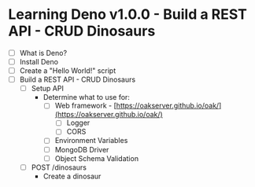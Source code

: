 # Learning Deno v1.0.0 - Build a REST API - CRUD Dinosaurs

- [ ] What is Deno?
- [ ] Install Deno
- [ ] Create a "Hello World!" script
- [ ] Build a REST API - CRUD Dinosaurs
  - [ ] Setup API
    - Determine what to use for:
      - [ ] Web framework - [https://oakserver.github.io/oak/](https://oakserver.github.io/oak/)
        - [ ] Logger
        - [ ] CORS
      - [ ] Environment Variables
      - [ ] MongoDB Driver
      - [ ] Object Schema Validation
  - [ ] POST /dinosaurs
    - Create a dinosaur

